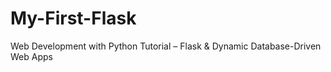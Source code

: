 # My-First-Flask
Web Development with Python Tutorial – Flask &amp; Dynamic Database-Driven Web Apps

